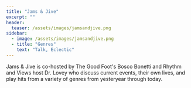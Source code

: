 ```yaml
---
title: "Jams & Jive"
excerpt: ""
header:
  teaser: /assets/images/jamsandjive.png
sidebar:
  - image: /assets/images/jamsandjive.png
  - title: "Genres"
    text: "Talk, Eclectic"
---
```


Jams & Jive is co-hosted by The Good Foot's Bosco Bonetti and Rhythm and Views host Dr. Lovey who discuss current events, their own lives, and play hits from a variety of genres from yesteryear through today.